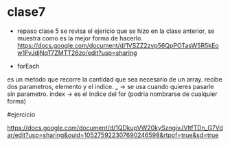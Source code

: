 # clase7

- repaso clase 5 
se revisa el ejericio que se hizo en la clase anterior, se muestra como es la mejor forma de hacerlo.
https://docs.google.com/document/d/1VSZZ2zvp56QpPOTasW5R5kEow1FvJdjNqT7ZMTT26zo/edit?usp=sharing


- forEach

es un metodo que recorre la cantidad que sea necesario de un array. recibe dos parametros, elemento y el indice.
_ ->  se usa cuando quieres pasarle sin parametro.
index -> es el indice del for (podria nombrarse de cualquier forma)

#ejercicio 

https://docs.google.com/document/d/1QDkupVW20kySzngivJVltfTDn_G7Vdar/edit?usp=sharing&ouid=105275922307690246598&rtpof=true&sd=true
